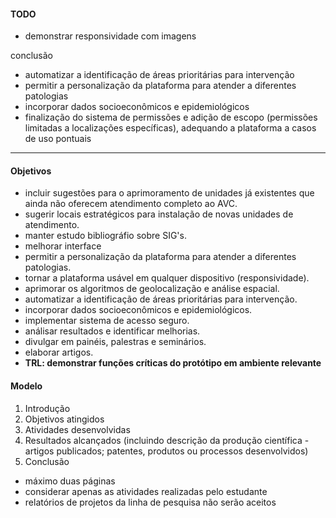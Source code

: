 #### TODO

- demonstrar responsividade com imagens

conclusão
- automatizar a identificação de áreas prioritárias para intervenção
- permitir a personalização da plataforma para atender a diferentes patologias
- incorporar dados socioeconômicos e epidemiológicos
- finalização do sistema de permissões e adição de escopo (permissões limitadas a localizações específicas), adequando a plataforma a casos de uso pontuais

---

#### Objetivos

- incluir sugestões para o aprimoramento de unidades já existentes que ainda não oferecem atendimento completo ao AVC.
- sugerir locais estratégicos para instalação de novas unidades de atendimento.
- manter estudo bibliográfio sobre SIG's.
- melhorar interface
- permitir a personalização da plataforma para atender a diferentes patologias.
- tornar a plataforma usável em qualquer dispositivo (responsividade).
- aprimorar os algoritmos de geolocalização e análise espacial.
- automatizar a identificação de áreas prioritárias para intervenção.
- incorporar dados socioeconômicos e epidemiológicos.
- implementar sistema de acesso seguro.
- análisar resultados e identificar melhorias.
- divulgar em painéis, palestras e seminários.
- elaborar artigos.
- **TRL: demonstrar funções críticas do protótipo em ambiente relevante**

#### Modelo

1. Introdução
2. Objetivos atingidos
3. Atividades desenvolvidas
4. Resultados alcançados (incluindo descrição da produção científica - artigos publicados; patentes, produtos ou processos desenvolvidos)
5. Conclusão

- máximo duas páginas
- considerar apenas as atividades realizadas pelo estudante
- relatórios de projetos da linha de pesquisa não serão aceitos

